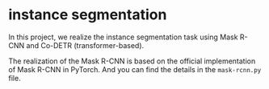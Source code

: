 # instance segmentation

In this project, we realize the instance segmentation task using Mask R-CNN and Co-DETR (transformer-based).

The realization of the Mask R-CNN is based on the official implementation of Mask R-CNN in PyTorch. And you can find the details in the `mask-rcnn.py` file.
